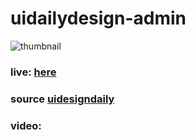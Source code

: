 # uidailydesign-admin

![thumbnail](https://i.hizliresim.com/pFxQTn.png)

### live: [here](https://akifcan.github.io/uidailydesign-admin/)
### source [uidesigndaily](https://uidesigndaily.com/posts/sketch-projects-page-project-management-plan-dashboard-day-1126)
### video: 
